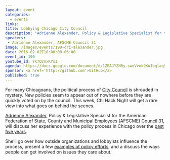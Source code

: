 ```yaml
---
layout: event
categories: 
  - events
links:
title: Lobbying Chicago City Council
description: "Adrienne Alexander, Policy & Legislative Specialist for the American Federation of State, County and Municipal Employees (AFSCME) Council 31, will discuss her experience with the policy process in Chicago over the past five years."
speakers:
 - Adrienne Alexander, AFSCME Council 31
image: /images/events/190-dri-alexander.jpg
date: 2016-02-02T18:00:00-06:00
event_id: 190
youtube_id: YK7Q2nxKYsI
agenda: https://docs.google.com/document/d/1ZRAJYZNRy-sweVvok9KuIbqlaq9T4xCwmNPV0IcBDHI/edit#
sponsor: <a href='http://github.com'>GitHub</a>
published: true
---
```


For many Chicagoans, the political process of [City Council](https://en.wikipedia.org/wiki/Chicago_City_Council) is shrouded in mystery. New policies seem to appear out of nowhere before they are quickly voted on by the council. This week, Chi Hack Night will get a rare view into what goes on behind the scenes.

[Adrienne Alexander](https://twitter.com/drixander), Policy & Legislative Specialist for the American Federation of State, County and Municipal Employees (AFSCME) [Council 31](http://www.afscme31.org/#), will discuss her experience with the policy process in Chicago over the [past five years](http://www.chicagoreader.com/chicago/best-young-political-lobbyist/BestOf?oid=9868921).

She’ll go over how outside organizations and lobbyists influence the process, present a few [examples of policy efforts](http://www.chicagotribune.com/news/local/politics/ct-emanuel-afscme-311-privatization-letter-met-20151021-story.html), and a discuss the ways people can get involved on issues they care about.